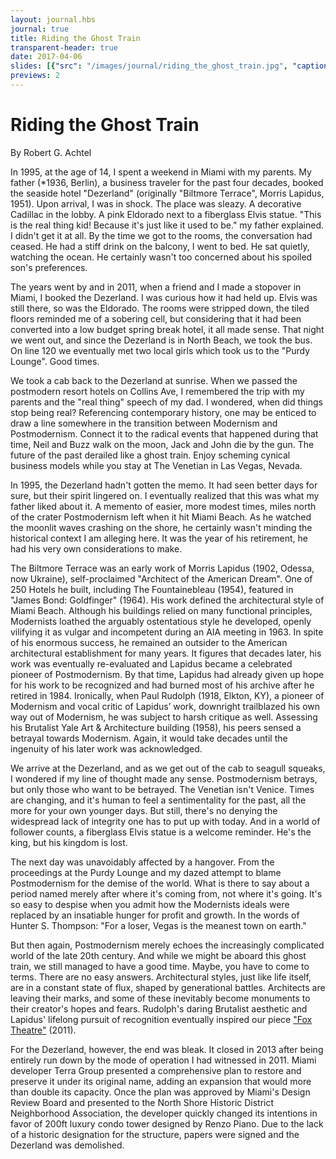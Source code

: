 ```yaml
---
layout: journal.hbs
journal: true
title: Riding the Ghost Train
transparent-header: true
date: 2017-04-06
slides: [{"src": "/images/journal/riding_the_ghost_train.jpg", "caption": "Postcard depicting the Biltmore Terrace"}]
previews: 2
---
```


# Riding the Ghost Train

By Robert G. Achtel

In 1995, at the age of 14, I spent a weekend in Miami with my parents. My father (*1936, Berlin), a business traveler for the past four decades, booked the seaside hotel "Dezerland" (originally "Biltmore Terrace", Morris Lapidus, 1951). Upon arrival, I was in shock. The place was sleazy. A decorative Cadillac in the lobby. A pink Eldorado next to a fiberglass Elvis statue. "This is the real thing kid! Because it's just like it used to be." my father explained. I didn't get it at all. By the time we got to the rooms, the conversation had ceased. He had a stiff drink on the balcony, I went to bed. He sat quietly, watching the ocean. He certainly wasn't too concerned about his spoiled son's preferences. 

The years went by and in 2011, when a friend and I made a stopover in Miami, I booked the Dezerland. I was curious how it had held up. Elvis was still there, so was the Eldorado. The rooms were stripped down, the tiled floors reminded me of a sobering cell, but considering that it had been converted into a low budget spring break hotel, it all made sense. That night we went out, and since the Dezerland is in North Beach, we took the bus. On line 120 we eventually met two local girls which took us to the "Purdy Lounge". Good times.

We took a cab back to the Dezerland at sunrise. When we passed the postmodern resort hotels on Collins Ave, I remembered the trip with my parents and the "real thing" speech of my dad. I wondered, when did things stop being real? Referencing contemporary history, one may be enticed to draw a line somewhere in the transition between Modernism and Postmodernism. Connect it to the radical events that happened during that time, Neil and Buzz walk on the moon, Jack and John die by the gun. The future of the past derailed like a ghost train. Enjoy scheming cynical business models while you stay at The Venetian in Las Vegas, Nevada.

In 1995, the Dezerland hadn't gotten the memo. It had seen better days for sure, but their spirit lingered on. I eventually realized that this was what my father liked about it. A memento of easier, more modest times, miles north of the crater Postmodernism left when it hit Miami Beach. As he watched the moonlit waves crashing on the shore, he certainly wasn't minding the historical context I am alleging here. It was the year of his retirement, he had his very own considerations to make.

The Biltmore Terrace was an early work of Morris Lapidus (1902, Odessa, now Ukraine), self-proclaimed "Architect of the American Dream". One of 250 Hotels he built, including The Fountainebleau (1954), featured in "James Bond: Goldfinger" (1964). His work defined the architectural style of Miami Beach. Although his buildings relied on many functional principles, Modernists loathed the arguably ostentatious style he developed, openly vilifying it as vulgar and incompetent during an AIA meeting in 1963. In spite of his enormous success, he remained an outsider to the American architectural establishment for many years. It figures that decades later, his work was eventually re-evaluated and Lapidus became a celebrated pioneer of Postmodernism. By that time, Lapidus had already given up hope for his work to be recognized and had burned most of his archive after he retired in 1984. Ironically, when Paul Rudolph (1918, Elkton, KY), a pioneer of Modernism and vocal critic of Lapidus’ work, downright trailblazed his own way out of Modernism, he was subject to harsh critique as well. Assessing his Brutalist Yale Art & Architecture building (1958), his peers sensed a betrayal towards Modernism. Again, it would take decades until the ingenuity of his later work was acknowledged.

We arrive at the Dezerland, and as we get out of the cab to seagull squeaks, I wondered if my line of thought made any sense. Postmodernism betrays, but only those who want to be betrayed. The Venetian isn't Venice. Times are changing, and it's human to feel a sentimentality for the past, all the more for your own younger days. But still, there's no denying the widespread lack of integrity one has to put up with today. And in a world of follower counts, a fiberglass Elvis statue is a welcome reminder. He's the king, but his kingdom is lost.

The next day was unavoidably affected by a hangover. From the proceedings at the Purdy Lounge and my dazed attempt to blame Postmodernism for the demise of the world. What is there to say about a period named merely after where it's coming from, not where it's going. It's so easy to despise when you admit how the Modernists ideals were replaced by an insatiable hunger for profit and growth. In the words of Hunter S. Thompson: "For a loser, Vegas is the meanest town on earth."

But then again, Postmodernism merely echoes the increasingly complicated world of the late 20th century. And while we might be aboard this ghost train, we still managed to have a good time. Maybe, you have to come to terms. There are no easy answers. Architectural styles, just like life itself, are in a constant state of flux, shaped by generational battles. Architects are leaving their marks, and some of these inevitably become monuments to their creator's hopes and fears. Rudolph's daring Brutalist aesthetic and Lapidus' lifelong pursuit of recognition eventually inspired our piece ["Fox Theatre"](https://store.geebirdandbamby.com/the-new-world/fox-theatre/index.html) (2011). 

For the Dezerland, however, the end was bleak. It closed in 2013 after being entirely run down by the mode of operation I had witnessed in 2011. Miami developer Terra Group presented a comprehensive plan to restore and preserve it under its original name, adding an expansion that would more than double its capacity. Once the plan was approved by Miami's Design Review Board and presented to the North Shore Historic District Neighborhood Association, the developer quickly changed its intentions in favor of 200ft luxury condo tower designed by Renzo Piano. Due to the lack of a historic designation for the structure, papers were signed and the Dezerland was demolished.